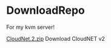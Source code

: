 # DownloadRepo
For my kvm server!

[CloudNet.2.zip](https://github.com/InvalidNoah/DownloadRepo/releases/download/v2/CloudNet.2.zip) Download CloudNET v2
